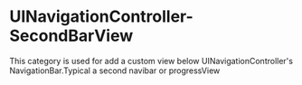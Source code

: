 # UINavigationController-SecondBarView
This category is used for add a custom view below UINavigationController's NavigationBar.Typical a second navibar or progressView
